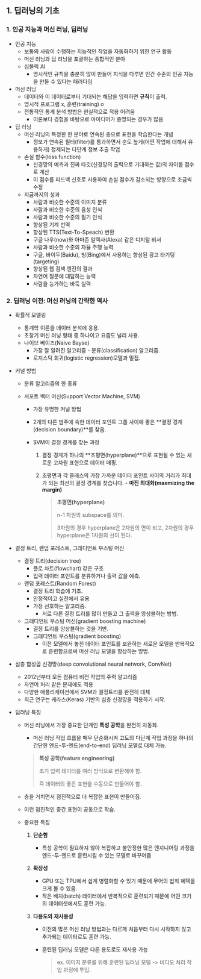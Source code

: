 ## 1. 딥러닝의 기초

### 1. 인공 지능과 머신 러닝, 딥러닝

- 인공 지능
  - 보통의 사람이 수행하는 지능적인 작업을 자동화하기 위한 연구 활동
  - 머신 러닝과 딥 러닝을 포괄하는 종합적인 분야
  - 심볼릭 AI
    - 명시적인 규칙을 충분히 많이 만들어 지식을 다루면 인간 수준의 인공 지능을 만들 수 있다는 패러다임
- 머신 러닝
  - 데이터와 이 데이터로부터 기대되는 해답을 입력하면 **규칙**이 출력.
  - 명시적 프로그램 x, 훈련(training) o
  - 전통적인 통계 분석 방법은 현실적으로 적용 어려움
    - 이론보다 경험을 바탕으로 아이디어가 증명되는 경우가 많음
- 딥 러닝
  - 머신 러닝의  특정한 한 분야로 연속된 층으로 표현을 학습한다는 개념
    - 정보가 연속된 필터(filter)를 통과하면서 순도 높게(어떤 작업에 대해서 유용하게) 정제되는 다단계 정보 추출 작업
  - 손실 함수(loss function)
    - 신경망의 예측과 진짜 타깃(신경망의 출력으로 기대하는 값)의 차이를 점수로 계산
    - 이 점수를 피드백 신호로 사용하여 손실 점수가 감소되는 방향으로 조금씩 수정
  - 지금까지의 성과
    - 사람과 비슷한 수준의 이미지 분류
    - 사람과 비슷한 수준의 음성 인식
    - 사람과 비슷한 수준의 필기 인식
    - 향상된 기계 번역
    - 향상된 TTS(Text-To-Speach) 변환
    - 구글 나우(now)와 아마존 알렉사(Alexa) 같은 디지털 비서
    - 사람과 비슷한 수준의 자율 주행 능력
    - 구글, 바이두(Baidu), 빙(Bing)에서 사용하는 향상된 광고 타기팅(targeting)
    - 향상된 웹 검색 엔진의 결과
    - 자연어 질문에 대답하는 능력
    - 사람을 능가하는 바둑 실력



### 2. 딥러닝 이전: 머신 러닝의 간략한 역사

- 확률적 모델링

  - 통계학 이론을 데이터 분석에 응용.
  - 초창기 머신 러닝 형태 중 하나이고 요즘도 널리 사용.
  - 나이브 베이즈(Naive Bayse)
    - 가장 잘 알려진 알고리즘 - 분류(classification) 알고리즘.
    - 로지스틱 회귀(logistic regression)모델과 밀접.

- 커널 방법

  - 분류 알고리즘의 한 종류

  - 서포트 벡터 머신(Support Vector Machine, SVM)

    - 가장 유명한 커널 방법

    - 2개의 다른 범주에 속한 데이터 포인트 그룹 사이에 좋은 **결정 경계(decision boundary)**를 찾음.

    - SVM이 결정 경계를 찾는 과정

      1. 결정 경계가 하나의 **초평면(hyperplane)**으로 표현될 수 있는 새로운 고차원 표현으로 데이터 매핑.

      2. 초평면과 각 클래스의 가장 가까운 데이터 포인트 사이의 거리가 최대가 되는 최선의 결정 경계를 찾습니다. - **마진 최대화(maxmizing the margin)**

         > **초평면(hyperplane)** 
         >
         > n-1 차원의 subspace를 의미.
         >
         > 3차원의 경우 hyperplane은 2차원의 면이 되고, 2차원의 경우 hyperplane은 1차원의 선이 된다.

- 결정 트리, 랜덤 포레스트, 그래디언트 부스팅 머신

  - 결정 트리(decision tree)
    - 플로 차트(flowchart) 같은 구조
    - 입력 데이터 포인트를 분류하거나 출력 값을 예측.
  - 랜덤 포레스트(Random Forest)
    - 결정 트리 학습에 기초.
    - 안정적이고 실전에서 유용
    - 가장 선호하는 알고리즘.
      - 서로 다른 결정 트리를 많이 만들고 그 출력을 앙상블하는 방법.
  - 그래디언트 부스팅 머신(gradient boosting machine)
    - 결정 트리를 앙상블하는 것을 기반.
    - 그래디언트 부스팅(gradient boosting)
      - 이전 모델에서 놓친 데이터 포인트를 보완하는 새로운 모델을 반복적으로 훈련함으로써 머신 러닝 모델을 향상하는 방법.

- 심층 합성곱 신경망(deep convolutional neural network, ConvNet)

  - 2012년부터 모든 컴퓨터 비전 작업의 주력 알고리즘
  - 자연어 처리 같은 문제에도 적용
  - 다양한 애플리캐이션에서 SVM과 결정트리를 완전히 대체
  - 최근 연구는 케라스(Keras) 기반의 심층 신경망을 적용하기 시작.

- 딥러닝 특징

  - 머신 러닝에서 가장 중요한 단계인 **특성 공학**을 완전히 자동화.

    - 머신 러닝 작업 흐름을 매우 단순화시켜 고도의 다단계 작업 과정을 하나의 간단한 엔드-투-엔드(end-to-end) 딥러닝 모델로 대체 가능.

    > **특성 공학(feature engineering)**
    >
    > 초기 입력 데이터를 여러 방식으로 변환해야 함. 
    >
    > 즉 데이터의 좋은 표현을 수동으로 만들어야 함.

  - 층을 거치면서 점진적으로 더 복잡한 표현이 만들어짐.

  - 이런 점진적인 중간 표현이 공동으로 학습.

  - 중요한 특징

    1. **단순함**

       - 특성 공학이 필요하지 않아 복잡하고 불안정한 많은 엔지니어링 과정을 엔드-투-엔드로 훈련시킬 수 있는 모델로 바꾸어줌

    2. **확장성**

       - GPU 또는 TPU에서 쉽게 병렬화할 수 있기 때문에 무어의 법칙 혜택을 크게 볼 수 있음.
       - 작은 배치(batch) 데이터에서 반복적으로 훈련되기 때문에 어떤 크기의 데이터셋에서도 훈련 가능.

    3. **다용도와 재사용성**

       - 이전의 많은 머신 러닝 방법과는 다르게 처음부터 다시 시작하지 않고 추가되는 데이터로도 훈련 가능.

       - 훈련된 딥러닝 모델은 다른 용도로도 재사용 가능

         >  ex. 이미지 분류를 위해 훈련된 딥러닝 모델 -> 비디오 처리 작업 과정에 투입.

